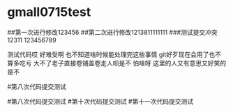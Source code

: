 # gmall0715test
##第一次进行修改123456
##第二次进行修改1213811111111
###测试提交冲突
12311
123456789

测试代码哎
好难受啊
也不知道啥时候能处理完这些事情
git好歹现在会用了也不算多吃亏
大不了老子直接卷铺盖卷走人呗是不
怕啥呀
这里的人又有意思又好笑的是不

#第八次代码提交测试

#第八次代码提交测试
#第十次代码提交测试
#第十一次代码提交测试